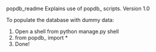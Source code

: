 popdb_readme
Explains use of popdb_<app> scripts.
Version 1.0


To populate the database with dummy data:
1. Open a shell from python manage.py shell
2. from popdb_<app> import *
3. Done!
